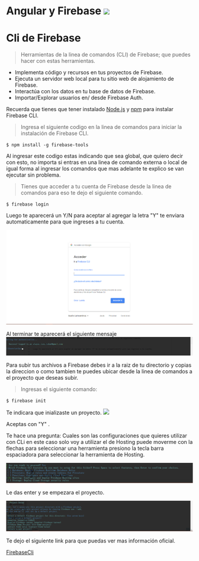 # Angular y Firebase ![](src/favicon.ico)






# Cli de Firebase
>Herramientas de la linea de comandos (CLI) de Firebase; que puedes hacer con estas herramientas.

* Implementa código y recursos en tus proyectos de Firebase.
* Ejecuta un servidor web local para tu sitio web de alojamiento de Firebase.
* Interactúa con los datos en tu base de datos de Firebase.
* Importar/Explorar usuarios en/ desde Firebase Auth.

Recuerda que tienes que tener instalado [Node.js](http://nodejs.org/) y [npm](https://npmjs.org/) para instalar Firebase CLI.

>Ingresa el siguiente codigo en la linea de comandos para iniciar la instalación de Firebase CLI.

```
$ npm install -g firebase-tools
```
Al ingresar este codigo estas indicando que sea global, que quiero decir con esto, no importa si entras en una linea de comando externa o local de igual forma al ingresar los comandos que mas adelante te explico se van ejecutar sin problema.


>Tienes que acceder a tu cuenta de Firebase desde la linea de comandos para eso te dejo el siguiente comando.
```
$ firebase login
```
Luego te aparecerá un Y/N para aceptar al agregar la letra "Y" te enviara automaticamente para que ingreses a tu cuenta.

![](imgfirebase/firebaselogin.png)


Al terminar te aparecerá el siguiente mensaje
![](imgfirebase/loginfirebasecompleto.png)

Para subir tus archivos a Firebase debes ir a la raiz de tu directorio y copias la direccion o como tambien te puedes ubicar desde la linea de comandos a el proyecto que deseas subir.

>Ingresas el siguiente comando:
```
$ firebase init
```
Te indicara que inializaste un proyecto.
![](imgfirebase/loginfirebasemensaje.png)


Aceptas con "Y" .

Te hace una pregunta: Cuales son las configuraciones que quieres utilizar con CLi en este caso solo voy a utilizar el de Hosting puede moverme con la flechas para seleccionar una herramienta presiono la tecla barra espaciadora para seleccionar la herramienta de Hosting.

![](imgfirebase/herramienta.png)

Le das enter y se empezara el proyecto.

![](imgfirebase/proceso.png)

Te dejo el siguiente link para que puedas ver mas información oficial.

[FirebaseCli](https://firebase.google.com/docs/cli/)




